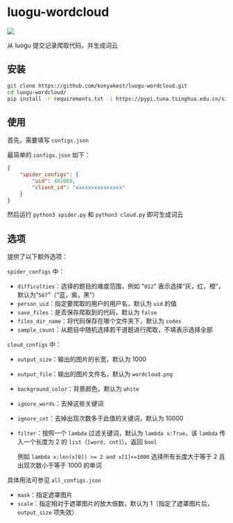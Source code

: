 # luogu-wordcloud

![](https://github.com/konyakest/luogu-wordcloud/blob/main/image.png)

从 luogu 提交记录爬取代码，并生成词云

## 安装

```bash
git clone https://github.com/konyakest/luogu-wordcloud.git
cd luogu-wordcloud/
pip install -r requirements.txt -i https://pypi.tuna.tsinghua.edu.cn/simple
```

## 使用

首先，需要填写 ``configs.json``

最简单的 ``configs.json`` 如下：

```json
{
    "spider_configs": {
        "uid": 482660,
        "client_id": "xxxxxxxxxxxxxxx"
    }
}
```

然后运行 ``python3 spider.py`` 和 ``python3 cloud.py`` 即可生成词云

## 选项

提供了以下额外选项：

``spider_configs`` 中：

- ``difficulties``：选择的题目的难度范围，例如 "``012``" 表示选择“灰，红，橙”，默认为“``567``”（“蓝，紫，黑”）
- ``person_uid``：指定要爬取的用户的用户名，默认为 ``uid`` 的值
- ``save_files``：是否保存爬取到的代码，默认为 ``false``
- ``files_dir_name``：将代码保存在哪个文件夹下，默认为 ``codes``
- ``sample_count``：从题目中随机选择若干道题进行爬取，不填表示选择全部

``cloud_configs`` 中：

- ``output_size``：输出的图片的长宽，默认为 1000
- ``output_file``：输出的图片文件名，默认为 ``wordcloud.png``
- ``background_color``：背景颜色，默认为 ``white``
- ``ignore_words``：去掉这些关键词
- ``ignore_cnt``：去掉出现次数多于此值的关键词，默认为 10000
- ``filter``：按照一个 ``lambda`` 过滤关键词，默认为 ``lambda x:True``，该 ``lambda`` 传入一个长度为 2 的 ``list``（``[word, cnt]``），返回 ``bool``

    例如 ``lambda x:len(x[0]) >= 2 and x[1]<=1000`` 选择所有长度大于等于 2 且出现次数小于等于 1000 的单词

具体用法可参见 ``all_configs.json``
- ``mask``：指定遮罩图片
- ``scale``：指定相对于遮罩图片的放大倍数，默认为 1（指定了遮罩图片后，``output_size`` 项失效）